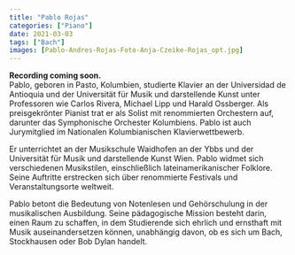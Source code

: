 ```yaml
---
title: "Pablo Rojas"
categories: ["Piano"]
date: 2021-03-03
tags: ["Bach"]
images: [Pablo-Andres-Rojas-Foto-Anja-Czeike-Rojas_opt.jpg]
---
```


**Recording coming soon.**
<br>
Pablo, geboren in Pasto, Kolumbien, studierte Klavier an der Universidad de Antioquia und der Universität für Musik und darstellende Kunst unter Professoren wie Carlos Rivera, Michael Lipp und Harald Ossberger. Als preisgekrönter Pianist trat er als Solist mit renommierten Orchestern auf, darunter das Symphonische Orchester Kolumbiens. Pablo ist auch Jurymitglied im Nationalen Kolumbianischen Klavierwettbewerb.

Er unterrichtet an der Musikschule Waidhofen an der Ybbs und der Universität für Musik und darstellende Kunst Wien. Pablo widmet sich verschiedenen Musikstilen, einschließlich lateinamerikanischer Folklore. Seine Auftritte erstrecken sich über renommierte Festivals und Veranstaltungsorte weltweit.

Pablo betont die Bedeutung von Notenlesen und Gehörschulung in der musikalischen Ausbildung. Seine pädagogische Mission besteht darin, einen Raum zu schaffen, in dem Studierende sich ehrlich und ernsthaft mit Musik auseinandersetzen können, unabhängig davon, ob es sich um Bach, Stockhausen oder Bob Dylan handelt.

